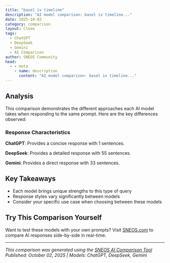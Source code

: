 ```yaml
---
title: "basel iv timeline"
description: "AI model comparison: basel iv timeline..."
date: 2025-10-02
category: comparison
layout: Clean
tags:
  - ChatGPT
  - DeepSeek
  - Gemini
  - AI Comparison
author: SNEOS Community
head:
  - - meta
    - name: description
      content: "AI model comparison: basel iv timeline..."
---
```


<ChatComparison
  title="basel iv timeline"
  prompt="basel iv timeline"
  :responses='{
    "ChatGPT": "Error calling OpenAI API.",
    "DeepSeek": "Of course. Here is a detailed timeline of the Basel IV reforms, including key implementation dates and the current status.\n\n### Executive Summary: What is \u0022Basel IV\u0022?\n\n\u0022Basel IV\u0022 is the unofficial name for a comprehensive set of banking regulations issued by the Basel Committee on Banking Supervision (BCBS). It is **not a separate framework** but rather the finalization of the Basel III post-crisis reforms. Its main goals are to:\n\n1.  **Restore credibility in risk-weighted assets (RWAs):** Reduce variability in how banks calculate their capital requirements.\n2.  **Enhance the resilience of banks:** Ensure they hold sufficient capital to absorb losses during periods of stress.\n3.  **Level the playing field:** Create more consistency in regulatory capital outcomes across banks and jurisdictions.\n\nThe reforms are packaged as the **\u0022Basel III: Finalising post-crisis reforms\u0022** standard.\n\n---\n\n### The Official Timeline: Key Dates and Milestones\n\nThe following timeline outlines the major milestones from the initial agreement to the current implementation phase.\n\n\u0060\u0060\u0060mermaid\ntimeline\n    title Basel IV Implementation Timeline\n    section Finalization \u0026 Agreement\n    2017 : Final Standards Published\u003Cbr\u003E(Dec 2017)\n    section Initial Implementation Timeline\n    2022 : Original Start Date\u003Cbr\u003E(1 Jan 2022)\n    2023 : Original Full\u003Cbr\u003EImplementation (1 Jan 2023)\n    section Revised Timeline (COVID Impact)\n    2023 : Revised Start Date\u003Cbr\u003E(1 Jan 2023)\n    2028 : Revised Full\u003Cbr\u003EImplementation (1 Jan 2028)\n    section Current Status\n    2024-Present : Phased Implementation\u003Cbr\u003Ein Progress\n\u0060\u0060\u0060\n\n#### Key Deadlines for Implementation\n\nThe most important deadlines for the phased implementation are:\n\n| Reform Component | Implementation Date |\n| :--- | :--- |\n| **Output Floor** | Phased in over 5 years, starting at **50%** on 1 Jan 2023 and rising by **5% each year** to the final level of **72.5%** on **1 Jan 2028**. |\n| **Revised Standardised Approaches**\u003Cbr\u003E(Credit Risk, CVA, Operational Risk) | **1 January 2023** |\n| **Revised Internal Models Frameworks**\u003Cbr\u003E(e.g., for Credit Risk, Market Risk) | **1 January 2023** (Market Risk: \u0022FRTB\u0022 implementation dates vary slightly by jurisdiction) |\n\n---\n\n### Detailed Breakdown of the Reforms and Their Phase-In\n\nThe Basel IV package consists of several interconnected pillars. Here\u2019s how they are being implemented:\n\n#### 1. Output Floor\nThis is a cornerstone of Basel IV. It places a **floor** on the capital requirements calculated using a bank\u0027s internal models. The floor is based on a percentage of the capital required under the standardized approaches (set at **72.5%**).\n\n*   **Phase-in Period:** The floor is being phased in over **five years** to allow banks time to adjust.\n    *   **2023:** 50% of the floor\n    *   **2024:** 55%\n    *   **2025:** 60%\n    *   **2026:** 65%\n    *   **2027:** 70%\n    *   **2028:** 72.5% (fully implemented)\n\n#### 2. Revised Standardised Approaches\nThese are more robust and risk-sensitive methods that serve as the baseline for the Output Floor.\n*   **Credit Risk:** New, more granular risk weights for exposures like banks, corporates, and real estate. It removes reliance on external credit ratings in some areas.\n*   **Operational Risk:** Replaces older methods with a single, standardized approach (the \u0022Business Indicator Multiplier\u0022) based on a bank\u0027s income and historical losses.\n*   **Credit Valuation Adjustment (CVA) Risk:** Revisions to the framework for capturing the risk of counterparty default.\n\nThese standardized approaches became effective from **January 1, 2023**.\n\n#### 3. Constraints on Internal Models\nThe use of internal models for calculating capital has been significantly constrained to reduce complexity and variability.\n*   **Credit Risk:** Banks can no longer use internal models for certain asset classes (e.g., large corporates, financial institutions), forcing them to use the standardized approach.\n*   **Market Risk:** The \u0022Fundamental Review of the Trading Book (FRTB)\u0022 introduces a new, more rigorous internal models approach and a revised standardized approach.\n\nThe implementation of the market risk rules (FRTB) is aligned with the broader Basel IV timeline, with many jurisdictions setting deadlines around **2025**.\n\n---\n\n### Jurisdictional Variations: The US and EU\n\nWhile the BCBS sets global standards, **each jurisdiction implements them in its own way and on its own schedule.**\n\n*   **United States:** The US banking agencies have proposed their version of the rules, often referred to as the **\u0022Basel III Endgame\u0022**. The US proposal is generally more stringent and applies to a wider range of banks than the BCBS standard. The final rule is expected in **2024**, with a multi-year implementation period likely to follow.\n*   **European Union:** The EU has already implemented the bulk of the reforms through its **\u0022Capital Requirements Regulation (CRR) III\u0022** and **\u0022Capital Requirements Directive (CRD) VI\u0022** package. The implementation date for most of these rules in the EU is **January 1, 2025**, with some elements having a later start.\n\n### Summary\n\n*   **Basel IV is the finalization of the Basel III reforms.**\n*   The **global implementation** began on **January 1, 2023**.\n*   The key **Output Floor is being phased in** until it reaches **72.5% on January 1, 2028**.\n*   **Timelines differ by region** (e.g., EU in 2025, US timeline TBD), so it\u0027s crucial to check the specific rules for a given jurisdiction.\n\nFor the most current information, it is always best to consult the official websites of the **Bank for International Settlements (BIS)** and your local banking regulator (e.g., Federal Reserve, ECB, PRA).",
    "Gemini": "The Basel IV timeline has been subject to revisions and delays. Here\u0027s a general overview of the key milestones and current expectations:\n\n**Key Milestones and Current Expectations:**\n\n*   **Initial Announcement:** The Basel Committee on Banking Supervision finalized the Basel IV (also known as Basel III Endgame) reforms in **December 2017**.\n\n*   **Original Implementation Date:** The initial implementation date was set for **January 1, 2022**.\n\n*   **Delayed Implementation:** Due to the COVID-19 pandemic and other considerations, the implementation date was **delayed by one year to January 1, 2023**.\n\n*   **Further Delay for Output Floor:** There was a phased implementation, with the output floor being introduced gradually. The full implementation of the output floor is expected by **January 1, 2028**.\n\n*   **Phased Implementation:** The rules are being phased in over a period of years.\n\n**Key Components and their Rollout:**\n\n*   **Revised Standardized Approach for Credit Risk:** Expected to be implemented along with the other Basel IV components.\n\n*   **Revised Internal Model Approach for Credit Risk:** Also part of the broader implementation.\n\n*   **Revised Credit Valuation Adjustment (CVA) Risk Framework:** Included in the overall Basel IV package.\n\n*   **Operational Risk Framework:** Part of the implementation.\n\n*   **Leverage Ratio Buffer for Global Systemically Important Banks (G-SIBs):** Being phased in.\n\n*   **Output Floor:** The key aspect to watch.  It limits the capital relief banks can get from using their internal models. This will be phased in annually, beginning in **January 2023**, ultimately reaching 72.5% by **January 1, 2028**.\n\n**Summary Timeline:**\n\n*   **December 2017:** Basel IV finalized.\n*   **January 1, 2023:** Initial implementation (delayed from 2022).  Phased implementation of many components begins.\n*   **January 1, 2028:** Full implementation of the output floor (72.5%).\n\n**Important Considerations:**\n\n*   **Jurisdictional Implementation:** The Basel Committee sets the standards, but individual jurisdictions (e.g., the US, EU, individual countries) are responsible for implementing them into their national regulations.  The *actual* timeline can vary by jurisdiction.  Therefore, it\u0027s crucial to check the specific regulations in the regions relevant to the banks in question.\n*   **Ongoing Refinements:** Regulatory standards are often subject to revisions and clarifications. It\u0027s essential to stay updated on the latest developments from the Basel Committee and relevant national regulators.\n*   **Complexity:** Basel IV is a complex set of rules, and interpretations can vary.\n\nTo get the *most accurate* and up-to-date timeline, it is essential to refer to the official announcements and guidelines from:\n\n*   **The Basel Committee on Banking Supervision (BCBS):** The source of the original standards.\n*   **National Regulatory Authorities:**  Such as the Federal Reserve (US), the European Banking Authority (EBA), and other relevant bodies in specific countries.  These are the bodies that translate the Basel standards into legally binding rules.\n\nIn conclusion, while the general framework is established, the specific implementation timelines and details can vary significantly depending on the jurisdiction.\n"
  }'
  published-date="13:24"
/>

## Analysis

This comparison demonstrates the different approaches each AI model takes when responding to the same prompt. Here are the key differences observed:

### Response Characteristics

**ChatGPT**: Provides a concise response with 1 sentences. 

**DeepSeek**: Provides a detailed response with 55 sentences. 

**Gemini**: Provides a direct response with 33 sentences. 

## Key Takeaways

- Each model brings unique strengths to this type of query
- Response styles vary significantly between models
- Consider your specific use case when choosing between these models

## Try This Comparison Yourself

Want to test these models with your own prompts? Visit [SNEOS.com](https://sneos.com) to compare AI responses side-by-side in real-time.

---

*This comparison was generated using the [SNEOS AI Comparison Tool](https://sneos.com)*
*Published: October 02, 2025 | Models: ChatGPT, DeepSeek, Gemini*
